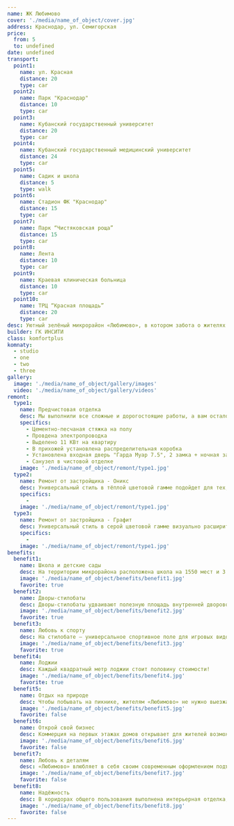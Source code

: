 ```yaml
---
name: ЖК Любимово
cover: './media/name_of_object/cover.jpg'
address: Краснодар, ул. Семигорская
price:
  from: 5
  to: undefined
date: undefined
transport:
  point1:
    name: ул. Красная
    distance: 20
    type: car
  point2:
    name: Парк "Краснодар"
    distance: 10
    type: car
  point3:
    name: Кубанский государственный университет
    distance: 20
    type: car
  point4:
    name: Кубанский государственный медицинский университет
    distance: 24
    type: car
  point5:
    name: Садик и школа
    distance: 5
    type: walk
  point6:
    name: Стадион ФК "Краснодар"
    distance: 15
    type: car
  point7:
    name: Парк “Чистяковская роща”
    distance: 15
    type: car
  point8:
    name: Лента
    distance: 10
    type: car
  point9:
    name: Краевая клиническая больница
    distance: 10
    type: car
  point10:
    name: ТРЦ “Красная площадь”
    distance: 20
    type: car
desc: Уютный зелёный микрорайон «Любимово», в котором забота о жителях и их комфорте закладывается с первым кирпичиком нового дома. Каждый квартал наполнен неповторимой атмосферой спокойствия и добрососедства, где чувствуешь защищённость и не переживаешь о безопасности. Здесь есть всё, что необходимо для полноценной жизни, работы, отдыха, учёбы и творчества. Современный «город в городе», который строит компания «ИНСИТИ», уже покоряет тысячи сердец своих жителей и становится тем самым районом мечты, в котором хочется жить и наслаждаться жизнью.
builder: ГК ИНСИТИ
class: komfortplus
komnaty:
  - studio
  - one
  - two
  - three
gallery:
  image: './media/name_of_object/gallery/images'
  video: './media/name_of_object/gallery/videos'
remont:
  type1:
    name: Предчистовая отделка
    desc: Мы выполнили все сложные и дорогостоящие работы, а вам осталось самое приятное — создание дизайнерского интерьера.
    specifics:
      - Цементно-песчаная стяжка на полу
      - Провдена электропроводка
      - Выделено 11 КВт на квартиру
      - В прихожей установлена распределительная коробка
      - Установлена входная дверь "Гарда Муар 7.5", 2 замка + ночная задвижка
      - Санузел в чистовой отделке
    image: './media/name_of_object/remont/type1.jpg'
  type2:
    name: Ремонт от застройщика - Оникс
    desc: Универсальный стиль в тёплой цветовой гамме подойдет для тех, кто ценит тепло, уют, простоту и экологичность.
    specifics:
      -
    image: './media/name_of_object/remont/type1.jpg'
  type3:
    name: Ремонт от застройщика - Графит
    desc: Универсальный стиль в серой цветовой гамме визуально расширит пространство и наполнит его «воздухом»
    specifics:
      -
    image: './media/name_of_object/remont/type1.jpg'
benefits:
  benefit1:
    name: Школа и детские сады
    desc: На территории микрорайона расположена школа на 1550 мест и 3 детских сада (каждый на 350 мест)
    image: './media/name_of_object/benefits/benefit1.jpg'
    favorite: true
  benefit2:
    name: Дворы-стилобаты
    desc: Дворы-стилобаты удваивают полезную площадь внутренней дворовой территории и обеспечивают безопасность жителям и их автомобилям. Доступ на стилобат только у жителей дома. Заботимся о самом дорогом. Свободный Wi-Fi и станции для подзарядки телефонов позволяют постоянно находится на связи и в интернет-пространстве. Весь стилобат находится под круглосуточным видеонаблюдением.
    image: './media/name_of_object/benefits/benefit2.jpg'
    favorite: true
  benefit3:
    name: Любовь к спорту
    desc: На стилобате — универсальное спортивное поле для игровых видов спорта (футбол, волейбол, баскетбол), на наземном дворе — зоны ворк-аута, уличные тренажёры, столы для настольного тенниса. Все спортивные площадки оснащены экологичным и безопасным покрытием.
    image: './media/name_of_object/benefits/benefit3.jpg'
    favorite: true
  benefit4:
    name: Лоджии
    desc: Каждый квадратный метр лоджии стоит половину стоимости!
    image: './media/name_of_object/benefits/benefit4.jpg'
    favorite: true
  benefit5:
    name: Отдых на природе
    desc: Чтобы побывать на пикнике, жителям «Любимово» не нужно выезжать за пределы своего двора. Для семейного отдыха на стилобате размещена зона барбекю с мангалами и беседками.
    image: './media/name_of_object/benefits/benefit5.jpg'
    favorite: false
  benefit6:
    name: Открой свой бизнес
    desc: Коммерция на первых этажах домов открывает для жителей возможность в любой момент воспользоваться полезными сервисами и необходимыми продуктовыми, хозяйственными и прочими магазинами, не выходя из двора. Все фасады коммерческой недвижимости выполнены в едином архитектурном стиле витражным остеклением. Это позволяет сохранить эстетический вид домов. В каждом квартале более 3000 покупателей.
    image: './media/name_of_object/benefits/benefit6.jpg'
    favorite: false
  benefit7:
    name: Любовь к деталям
    desc: «Любимово» влюбляет в себя своим современным оформлением подъездов. Просторные светлые холлы, дизайнерский ремонт, комнаты для хранения колясок и велосипедов, удобная навигация и консьерж-сервис. Также в подъездах для жителей предусмотрены кладовые комнаты в качестве дополнительного места для хранения вещей.
    image: './media/name_of_object/benefits/benefit7.jpg'
    favorite: false
  benefit8:
    name: Надёжность
    desc: В коридорах общего пользования выполнена интерьерная отделка, установлены надёжные лифты фирмы OTIS (пассажирский и грузовой). Входные группы и лифтовые холлы, места для велосипедов и колясок оборудованы камерами видеонаблюдения.
    image: './media/name_of_object/benefits/benefit8.jpg'
    favorite: false
---
```

